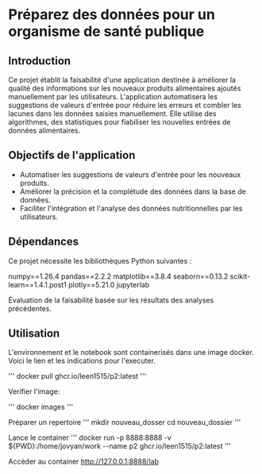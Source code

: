 # Préparez des données pour un organisme de santé publique

## Introduction
Ce projet établit la faisabilité d'une application destinée à améliorer la qualité des informations sur les nouveaux produits alimentaires ajoutés manuellement par les utilisateurs. L'application automatisera les suggestions de valeurs d'entrée pour réduire les erreurs et combler les lacunes dans les données saisies manuellement. Elle utilise des algorithmes, des statistiques pour fiabiliser les nouvelles entrées de données alimentaires.

## Objectifs de l'application
- Automatiser les suggestions de valeurs d'entrée pour les nouveaux produits.
- Améliorer la précision et la complétude des données dans la base de données.
- Faciliter l'intégration et l'analyse des données nutritionnelles par les utilisateurs.

## Dépendances
Ce projet nécessite les bibliothèques Python suivantes :

numpy==1.26.4
pandas==2.2.2
matplotlib==3.8.4
seaborn==0.13.2
scikit-learn==1.4.1.post1
plotly==5.21.0
jupyterlab



Évaluation de la faisabilité basée sur les résultats des analyses précédentes.

## Utilisation 

L'environnement et le notebook sont containerisés dans une image docker.
Voici le lien et les indications pour l'executer.

'''
docker pull ghcr.io/leen1515/p2:latest
'''

Verifier l'image:

'''
docker images
'''

Préparer un repertoire
'''
mkdir nouveau_dosser
cd nouveau_dossier
'''

Lance le container
'''
docker run -p 8888:8888 -v ${PWD}:/home/jovyan/work --name p2 ghcr.io/leen1515/p2:latest
'''

Accèder au container
http://127.0.0.1:8888/lab